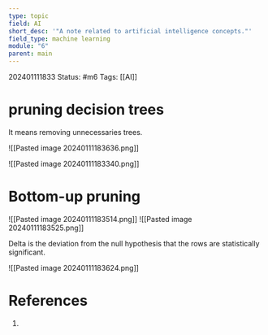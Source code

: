 ```yaml
---
type: topic
field: AI
short_desc: '"A note related to artificial intelligence concepts."'
field_type: machine learning
module: "6"
parent: main
---
```



202401111833
Status: #m6
Tags: [[AI]]

# pruning decision trees

It means removing unnecessaries trees.

![[Pasted image 20240111183636.png]]

![[Pasted image 20240111183340.png]]

# Bottom-up pruning

![[Pasted image 20240111183514.png]]
![[Pasted image 20240111183525.png]]

Delta is the deviation from the null hypothesis that the rows are statistically significant.

![[Pasted image 20240111183624.png]]
# References

1. 
